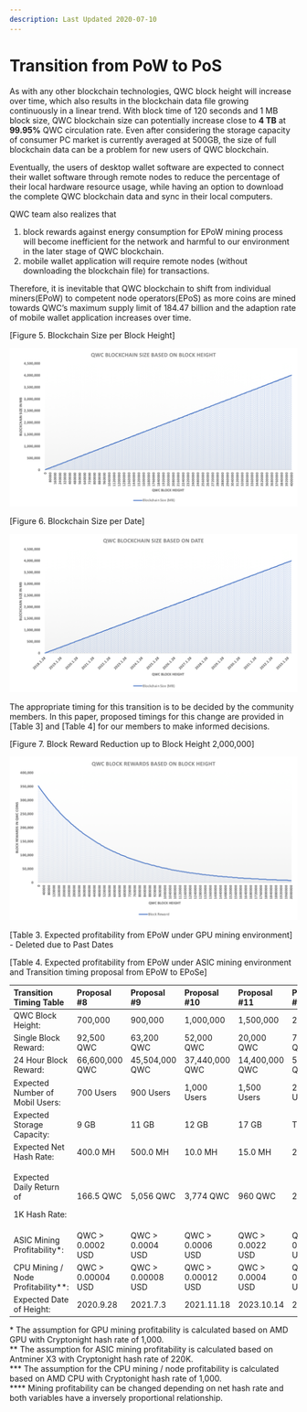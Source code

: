 ```yaml
---
description: Last Updated 2020-07-10
---
```


# Transition from PoW to PoS

As with any other blockchain technologies, QWC block height will increase over time, which also results in the blockchain data file growing continuously in a linear trend. With block time of 120 seconds and 1 MB block size, QWC blockchain size can potentially increase close to **4 TB** at **99.95%** QWC circulation rate. Even after considering the storage capacity of consumer PC market is currently averaged at 500GB, the size of full blockchain data can be a problem for new users of QWC blockchain.

Eventually, the users of desktop wallet software are expected to connect their wallet software through remote nodes to reduce the percentage of their local hardware resource usage, while having an option to download the complete QWC blockchain data and sync in their local computers.

QWC team also realizes that

1. block rewards against energy consumption for EPoW mining process will become inefficient for the network and harmful to our environment in the later stage of QWC blockchain.
2. mobile wallet application will require remote nodes \(without downloading the blockchain file\) for transactions.

Therefore, it is inevitable that QWC blockchain to shift from individual miners\(EPoW\) to competent node operators\(EPoS\) as more coins are mined towards QWC’s maximum supply limit of 184.47 billion and the adaption rate of mobile wallet application increases over time.

\[Figure 5. Blockchain Size per Block Height\]

![](../.gitbook/assets/5.png)

\[Figure 6. Blockchain Size per Date\]

![](../.gitbook/assets/6.png)

The appropriate timing for this transition is to be decided by the community members. In this paper, proposed timings for this change are provided in \[Table 3\] and \[Table 4\] for our members to make informed decisions.

\[Figure 7. Block Reward Reduction up to Block Height 2,000,000\]

![](../.gitbook/assets/7.png)

\[Table 3. Expected profitability from EPoW under GPU mining environment\] - Deleted due to Past Dates

\[Table 4. Expected profitability from EPoW under ASIC mining environment and Transition timing proposal from EPoW to EPoSe\]

<table>
  <thead>
    <tr>
      <th style="text-align:left">Transition Timing Table</th>
      <th style="text-align:left">Proposal #8</th>
      <th style="text-align:left">Proposal #9</th>
      <th style="text-align:left">Proposal #10</th>
      <th style="text-align:left">Proposal #11</th>
      <th style="text-align:left">Proposal #12</th>
    </tr>
  </thead>
  <tbody>
    <tr>
      <td style="text-align:left">QWC Block Height:</td>
      <td style="text-align:left">700,000</td>
      <td style="text-align:left">900,000</td>
      <td style="text-align:left">1,000,000</td>
      <td style="text-align:left">1,500,000</td>
      <td style="text-align:left">2,000,000</td>
    </tr>
    <tr>
      <td style="text-align:left">Single Block Reward:</td>
      <td style="text-align:left">92,500 QWC</td>
      <td style="text-align:left">63,200 QWC</td>
      <td style="text-align:left">52,000 QWC</td>
      <td style="text-align:left">20,000 QWC</td>
      <td style="text-align:left">7,750 QWC</td>
    </tr>
    <tr>
      <td style="text-align:left">24 Hour Block Reward:</td>
      <td style="text-align:left">66,600,000 QWC</td>
      <td style="text-align:left">45,504,000 QWC</td>
      <td style="text-align:left">37,440,000 QWC</td>
      <td style="text-align:left">14,400,000 QWC</td>
      <td style="text-align:left">5,580,000 QWC</td>
    </tr>
    <tr>
      <td style="text-align:left">Expected Number of Mobil Users:</td>
      <td style="text-align:left">700 Users</td>
      <td style="text-align:left">900 Users</td>
      <td style="text-align:left">1,000 Users</td>
      <td style="text-align:left">1,500 Users</td>
      <td style="text-align:left">2,000 Users</td>
    </tr>
    <tr>
      <td style="text-align:left">Expected Storage Capacity:</td>
      <td style="text-align:left">9 GB</td>
      <td style="text-align:left">11 GB</td>
      <td style="text-align:left">12 GB</td>
      <td style="text-align:left">17 GB</td>
      <td style="text-align:left">TB</td>
    </tr>
    <tr>
      <td style="text-align:left">Expected Net Hash Rate:</td>
      <td style="text-align:left">400.0 MH</td>
      <td style="text-align:left">500.0 MH</td>
      <td style="text-align:left">10.0 MH</td>
      <td style="text-align:left">15.0 MH</td>
      <td style="text-align:left">20.0 MH</td>
    </tr>
    <tr>
      <td style="text-align:left">
        <p>Expected Daily Return of</p>
        <p>1K Hash Rate:</p>
      </td>
      <td style="text-align:left">166.5 QWC</td>
      <td style="text-align:left">5,056 QWC</td>
      <td style="text-align:left">3,774 QWC</td>
      <td style="text-align:left">960 QWC</td>
      <td style="text-align:left">279 QWC</td>
    </tr>
    <tr>
      <td style="text-align:left">ASIC Mining Profitability*:</td>
      <td style="text-align:left">QWC &gt; 0.0002 USD</td>
      <td style="text-align:left">QWC &gt; 0.0004 USD</td>
      <td style="text-align:left">QWC &gt; 0.0006 USD</td>
      <td style="text-align:left">QWC &gt; 0.0022 USD</td>
      <td style="text-align:left">QWC &gt; 0.008 USD</td>
    </tr>
    <tr>
      <td style="text-align:left">CPU Mining / Node Profitability**:</td>
      <td style="text-align:left">QWC &gt; 0.00004 USD</td>
      <td style="text-align:left">QWC &gt; 0.00008 USD</td>
      <td style="text-align:left">QWC &gt; 0.00012 USD</td>
      <td style="text-align:left">QWC &gt; 0.0004 USD</td>
      <td style="text-align:left">QWC &gt; 0.0016 USD</td>
    </tr>
    <tr>
      <td style="text-align:left">Expected Date of Height:</td>
      <td style="text-align:left">2020.9.28</td>
      <td style="text-align:left">2021.7.3</td>
      <td style="text-align:left">2021.11.18</td>
      <td style="text-align:left">2023.10.14</td>
      <td style="text-align:left">2025.9.7</td>
    </tr>
  </tbody>
</table>

\* The assumption for GPU mining profitability is calculated based on AMD GPU with Cryptonight hash rate of 1,000.  
\*\* The assumption for ASIC mining profitability is calculated based on Antminer X3 with Cryptonight hash rate of 220K.  
\*\*\* The assumption for the CPU mining / node profitability is calculated based on AMD CPU with Cryptonight hash rate of 1,000.  
\*\*\*\* Mining profitability can be changed depending on net hash rate and both variables have a inversely proportional relationship.

